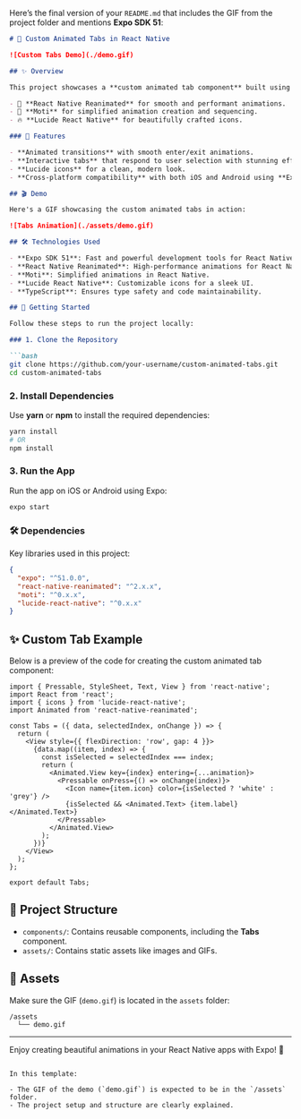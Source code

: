 Here’s the final version of your `README.md` that includes the GIF from the project folder and mentions **Expo SDK 51**:

```markdown
# 🚀 Custom Animated Tabs in React Native

![Custom Tabs Demo](./demo.gif)

## ✨ Overview

This project showcases a **custom animated tab component** built using **Expo SDK 51**, featuring:

- 🎨 **React Native Reanimated** for smooth and performant animations.
- 🎉 **Moti** for simplified animation creation and sequencing.
- 🔥 **Lucide React Native** for beautifully crafted icons.

### 🌟 Features

- **Animated transitions** with smooth enter/exit animations.
- **Interactive tabs** that respond to user selection with stunning effects.
- **Lucide icons** for a clean, modern look.
- **Cross-platform compatibility** with both iOS and Android using **Expo SDK 51**.

## 🎬 Demo

Here's a GIF showcasing the custom animated tabs in action:

![Tabs Animation](./assets/demo.gif)

## 🛠️ Technologies Used

- **Expo SDK 51**: Fast and powerful development tools for React Native.
- **React Native Reanimated**: High-performance animations for React Native.
- **Moti**: Simplified animations in React Native.
- **Lucide React Native**: Customizable icons for a sleek UI.
- **TypeScript**: Ensures type safety and code maintainability.

## 🚀 Getting Started

Follow these steps to run the project locally:

### 1. Clone the Repository

```bash
git clone https://github.com/your-username/custom-animated-tabs.git
cd custom-animated-tabs
```

### 2. Install Dependencies

Use **yarn** or **npm** to install the required dependencies:

```bash
yarn install
# OR
npm install
```

### 3. Run the App

Run the app on iOS or Android using Expo:

```bash
expo start
```

### 🛠 Dependencies

Key libraries used in this project:

```json
{
  "expo": "^51.0.0",
  "react-native-reanimated": "^2.x.x",
  "moti": "^0.x.x",
  "lucide-react-native": "^0.x.x"
}
```

## ✨ Custom Tab Example

Below is a preview of the code for creating the custom animated tab component:

```tsx
import { Pressable, StyleSheet, Text, View } from 'react-native';
import React from 'react';
import { icons } from 'lucide-react-native';
import Animated from 'react-native-reanimated';

const Tabs = ({ data, selectedIndex, onChange }) => {
  return (
    <View style={{ flexDirection: 'row', gap: 4 }}>
      {data.map((item, index) => {
        const isSelected = selectedIndex === index;
        return (
          <Animated.View key={index} entering={...animation}>
            <Pressable onPress={() => onChange(index)}>
              <Icon name={item.icon} color={isSelected ? 'white' : 'grey'} />
              {isSelected && <Animated.Text> {item.label} </Animated.Text>}
            </Pressable>
          </Animated.View>
        );
      })}
    </View>
  );
};

export default Tabs;
```

## 🚀 Project Structure

- `components/`: Contains reusable components, including the **Tabs** component.
- `assets/`: Contains static assets like images and GIFs.

## 📂 Assets

Make sure the GIF (`demo.gif`) is located in the `assets` folder:

```
/assets
  └── demo.gif
```

---

Enjoy creating beautiful animations in your React Native apps with Expo! 🎉
```

In this template:

- The GIF of the demo (`demo.gif`) is expected to be in the `/assets` folder.
- The project setup and structure are clearly explained.
